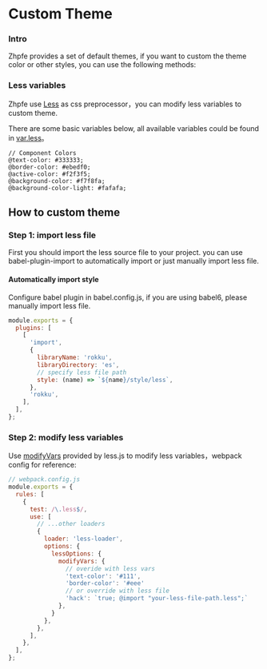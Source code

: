# Custom Theme

### Intro

Zhpfe provides a set of default themes, if you want to custom the theme color or other styles, you can use the following methods:

### Less variables

Zhpfe use [Less](http://lesscss.org/) as css preprocessor，you can modify less variables to custom theme.

There are some basic variables below, all available variables could be found in [var.less](https://github.com/youzan/vant/blob/dev/src/style/var.less)。

```less
// Component Colors
@text-color: #333333;
@border-color: #ebedf0;
@active-color: #f2f3f5;
@background-color: #f7f8fa;
@background-color-light: #fafafa;
```

## How to custom theme

### Step 1: import less file

First you should import the less source file to your project. you can use babel-plugin-import to automatically import or just manually import less file.

#### Automatically import style

Configure babel plugin in babel.config.js, if you are using babel6, please manually import less file.

```js
module.exports = {
  plugins: [
    [
      'import',
      {
        libraryName: 'rokku',
        libraryDirectory: 'es',
        // specify less file path
        style: (name) => `${name}/style/less`,
      },
      'rokku',
    ],
  ],
};
```
### Step 2: modify less variables

Use [modifyVars](http://lesscss.org/usage/#using-less-in-the-browser-modify-variables) provided by less.js to modify less variables，webpack config for reference:

```js
// webpack.config.js
module.exports = {
  rules: [
    {
      test: /\.less$/,
      use: [
        // ...other loaders
        {
          loader: 'less-loader',
          options: {
            lessOptions: {
              modifyVars: {
                // overide with less vars
                'text-color': '#111',
                'border-color': '#eee'
                // or override with less file
                'hack': `true; @import "your-less-file-path.less";`
              },
            }
          },
        },
      ],
    },
  ],
};
```
